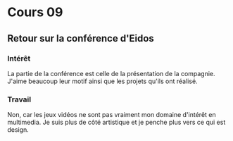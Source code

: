 # Cours 09 
## Retour sur la conférence d'Eidos

### Intérêt
La partie de la conférence est celle de la présentation de la compagnie. J'aime beaucoup leur motif ainsi que les projets qu'ils ont réalisé. 

### Travail
Non, car les jeux vidéos ne sont pas vraiment mon domaine d'intérêt en multimedia. Je suis plus de côté artistique et je penche plus vers ce qui est design.
